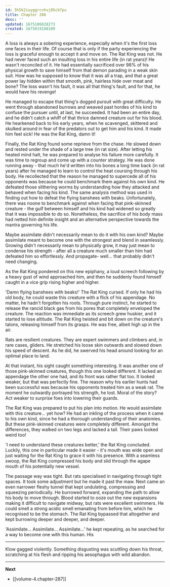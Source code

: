 ```yaml
---
id: 5h5k2iuyggrcvhvj85cb7pu
title: Chapter 286
desc: ''
updated: 1675106828273
created: 1675019188189
---
```


A loss is always a sobering experience, especially when it's the first loss one faces in their life. Of course that is only if the party experiencing the loss is graceful enough to accept it and move on. The Rat King was not. He had never faced such an insulting loss in his entire life (in rat years)! He wasn't reconciled of it. He had essentially sacrificed over 98% of his physical growth to save himself from that demon parading in a weak skin suit. How was he supposed to know that it was all a trap, and that a great power lay hidden within that smooth, pink, hairless hide over meat and bone? The loss wasn't his fault, it was all that thing's fault, and for that, he would have his revenge!

He managed to escape that thing's dogged pursuit with great difficulty. He went through abandoned burrows and weaved past hordes of his kind to confuse the pursuer until, at last, he succeeded. It had been an entire day, and he didn't catch a whiff of that thrice damned creature out for his blood. He hearkened back to his early years, when he scavenged, skittered and skulked around in fear of the predators out to get him and his kind. It made him feel sick! He was the Rat King, damn it!

Finally, the Rat King found some reprieve from the chase. He slowed down and rested under the shade of a large tree (in rat size). After letting his heated mind halt, he was prepared to analyse his failure more carefully. It was time to regroup and come up with a counter strategy. He was done running away - that much he'd written into his bones a long time back (in rat years) after he managed to learn to control the heat coursing through his body. He recollected that the reason he managed to supercede all of his opponents was because he could benchmark them against his own kind. He defeated those slithering worms by understanding how they attacked and behaved when facing his kind. The same analysis method was used in finding out how to defeat the flying banshees with beaks. Unfortunately, there was noone to benchmark against when facing that pink-skinned creature - the gulf between himself and his kind had widened so greatly that it was impossible to do so. Nonetheless, the sacrifice of his body mass had netted him definite insight and an alternative perspective towards the mantra governing his life.

Maybe assimilate didn't necessarily mean to do it with his own kind? Maybe assimilate meant to become one with the strongest and blend in seamlessly. Growing didn't necessarily mean to physically grow, it may just mean to condense his strength - after all a creature much smaller than him had defeated him so effortlessly. And propagate- well... that probably didn't need changing.

As the Rat King pondered on this new epiphany, a loud screech following by a heavy gust of wind approached him, and then he suddenly found himself caught in a vice grip rising higher and higher.

'Damn flying banshees with beaks!' The Rat King cursed. If only he had his old body, he could waste this creature with a flick of his appendage. No matter, he hadn't forgotten his roots. Through pure instinct, he started to release the rancid black gas from his pores that completely enveloped the creature. The reaction was immediate as its screech grew huskier, and it started to lose altitude. The Rat King twisted and bit down on the creature's talons, releasing himself from its grasps. He was free, albeit high up in the air.

Rats are resilient creatures. They are expert swimmers and climbers and, in rare cases, gliders. He stretched his loose skin outwards and slowed down his speed of descent. As he did, he swerved his head around looking for an optimal place to land.

At that instant, his sight caught something interesting. It was another one of those pink-skinned creatures, though this one looked different. It lacked an appendage the other one had, and its front was rather flat too. It looked weaker, but that was perfectly fine. The reason why his earlier hunts had been successful was because his opponents treated him as a weak rat. The moment he outwardly portrayed his strength, he lost. Moral of the story? Act weaker to surprise foes into lowering their guards.

The Rat King was prepared to put his plan into motion. He would assimilate with this creature... yet how? He had an inkling of the process when it came to his own kind, since he had a thorough understanding of their anatomies. But these pink-skinned creatures were completely different. Amongst the differences, they walked on two legs and lacked a tail. Their paws looked weird too!

'I need to understand these creatures better,' the Rat King concluded. Luckily, this one in particular made it easier - it's mouth was wide open and just waiting for the Rat King to grace it with his presence. With a seamless swoop, the Rat King compressed his body and slid through the agape mouth of his potentially new vessel.

The passage way was tight. But rats specialised in navigating through tight spaces. It took some adjustment but he made it past the maw. Next came an even narrower fleshy tunnel that kept undulating, compressing and squeezing periodically. He burrowed forward, expanding the path to allow his body to move through. Blood started to ooze out the new expansions making it difficult to navigate midway, but rats were excellent swimmers. He could smell a strong acidic smell emanating from before him, which he recognised to be the stomach. The Rat King bypassed that altogether and kept burrowing deeper and deeper, and deeper.

'Assimilate... Assimilate... Assimilate...' he kept repeating, as he searched for a way to become one with this human. His 

____

Klow gagged violently. Something disgusting was scuttling down his throat, scratching at his flesh and ripping his aesophagus with wild abandon.

____

**Next**
* [[volume-4.chapter-287]]